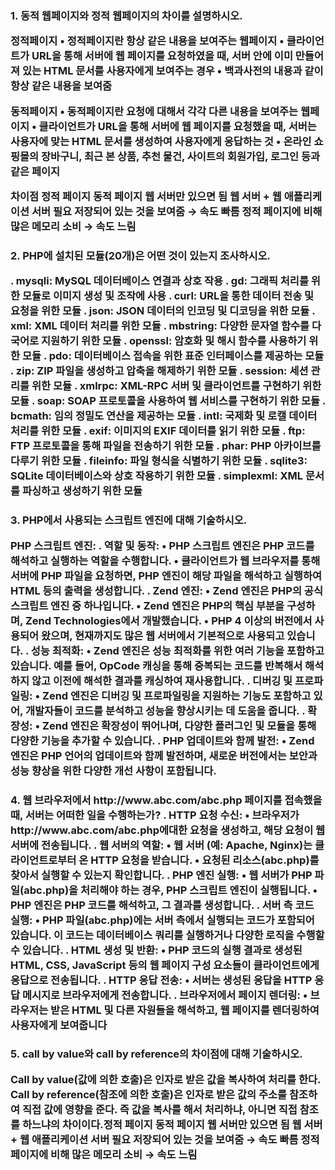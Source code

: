 <h3>1. 동적 웹페이지와 정적 웹페이지의 차이를 설명하시오.

정적페이지
•  정적페이지란 항상 같은 내용을 보여주는 웹페이지
•  클라이언트가 URL을 통해 서버에 웹 페이지를 요청하였을 때, 서버 안에 이미 만들어져 있는 HTML 문서를 사용자에게 보여주는 경우
•  백과사전의 내용과 같이 항상 같은 내용을 보여줌

동적페이지
•  동적페이지란 요청에 대해서 각각 다른 내용을 보여주는 웹페이지
•  클라이언트가 URL을 통해 서버에 웹 페이지를 요청했을 때, 서버는 사용자에 맞는 HTML 문서를 생성하여 사용자에게 응답하는 것
•  온라인 쇼핑몰의 장바구니, 최근 본 상품, 추천 물건, 사이트의 회원가입, 로그인 등과 같은 페이지

차이점
정적 페이지	동적 페이지
웹 서버만 있으면 됨	웹 서버 + 웹 애플리케이션 서버 필요
저장되어 있는 것을 보여줌 → 속도 빠름	정적 페이지에 비해 많은 메모리 소비 → 속도 느림


<h3>2. PHP에 설치된 모듈(20개)은 어떤 것이 있는지 조사하시오.

. mysqli: MySQL 데이터베이스 연결과 상호 작용
. gd: 그래픽 처리를 위한 모듈로 이미지 생성 및 조작에 사용
. curl: URL을 통한 데이터 전송 및 요청을 위한 모듈
. json: JSON 데이터의 인코딩 및 디코딩을 위한 모듈
. xml: XML 데이터 처리를 위한 모듈
. mbstring: 다양한 문자열 함수를 다국어로 지원하기 위한 모듈
. openssl: 암호화 및 해시 함수를 사용하기 위한 모듈
. pdo: 데이터베이스 접속을 위한 표준 인터페이스를 제공하는 모듈
. zip: ZIP 파일을 생성하고 압축을 해제하기 위한 모듈
. session: 세션 관리를 위한 모듈
. xmlrpc: XML-RPC 서버 및 클라이언트를 구현하기 위한 모듈
. soap: SOAP 프로토콜을 사용하여 웹 서비스를 구현하기 위한 모듈
. bcmath: 임의 정밀도 연산을 제공하는 모듈
. intl: 국제화 및 로캘 데이터 처리를 위한 모듈
. exif: 이미지의 EXIF 데이터를 읽기 위한 모듈
. ftp: FTP 프로토콜을 통해 파일을 전송하기 위한 모듈
. phar: PHP 아카이브를 다루기 위한 모듈
. fileinfo: 파일 형식을 식별하기 위한 모듈
. sqlite3: SQLite 데이터베이스와 상호 작용하기 위한 모듈
. simplexml: XML 문서를 파싱하고 생성하기 위한 모듈


<h3>3. PHP에서 사용되는 스크립트 엔진에 대해 기술하시오.
  
PHP 스크립트 엔진:
. 역할 및 동작:
•  PHP 스크립트 엔진은 PHP 코드를 해석하고 실행하는 역할을 수행합니다.
•  클라이언트가 웹 브라우저를 통해 서버에 PHP 파일을 요청하면, PHP 엔진이 해당 파일을 해석하고 실행하여 HTML 등의 출력을 생성합니다.
. Zend 엔진:
•  Zend 엔진은 PHP의 공식 스크립트 엔진 중 하나입니다.
•  Zend 엔진은 PHP의 핵심 부분을 구성하며, Zend Technologies에서 개발했습니다.
•  PHP 4 이상의 버전에서 사용되어 왔으며, 현재까지도 많은 웹 서버에서 기본적으로 사용되고 있습니다.
. 성능 최적화:
•  Zend 엔진은 성능 최적화를 위한 여러 기능을 포함하고 있습니다. 예를 들어, OpCode 캐싱을 통해 중복되는 코드를 반복해서 해석하지 않고 이전에 해석한 결과를 캐싱하여 재사용합니다.
. 디버깅 및 프로파일링:
•  Zend 엔진은 디버깅 및 프로파일링을 지원하는 기능도 포함하고 있어, 개발자들이 코드를 분석하고 성능을 향상시키는 데 도움을 줍니다.
. 확장성:
•  Zend 엔진은 확장성이 뛰어나며, 다양한 플러그인 및 모듈을 통해 다양한 기능을 추가할 수 있습니다.
. PHP 업데이트와 함께 발전:
•  Zend 엔진은 PHP 언어의 업데이트와 함께 발전하며, 새로운 버전에서는 보안과 성능 향상을 위한 다양한 개선 사항이 포함됩니다.

<h3>4. 웹 브라우저에서 http://www.abc.com/abc.php 페이지를 접속했을 때, 서버는 어떠한 일을 수행하는가?
. HTTP 요청 수신:
•  브라우저가 http://www.abc.com/abc.php에대한 요청을 생성하고, 해당 요청이 웹 서버에 전송됩니다.
. 웹 서버의 역할:
•  웹 서버 (예: Apache, Nginx)는 클라이언트로부터 온 HTTP 요청을 받습니다.
•  요청된 리소스(abc.php)를 찾아서 실행할 수 있는지 확인합니다.
. PHP 엔진 실행:
•  웹 서버가 PHP 파일(abc.php)을 처리해야 하는 경우, PHP 스크립트 엔진이 실행됩니다.
•  PHP 엔진은 PHP 코드를 해석하고, 그 결과를 생성합니다.
. 서버 측 코드 실행:
•  PHP 파일(abc.php)에는 서버 측에서 실행되는 코드가 포함되어 있습니다. 이 코드는 데이터베이스 쿼리를 실행하거나 다양한 로직을 수행할 수 있습니다.
. HTML 생성 및 반환:
•  PHP 코드의 실행 결과로 생성된 HTML, CSS, JavaScript 등의 웹 페이지 구성 요소들이 클라이언트에게 응답으로 전송됩니다.
. HTTP 응답 전송:
•  서버는 생성된 응답을 HTTP 응답 메시지로 브라우저에게 전송합니다.
. 브라우저에서 페이지 렌더링:
•  브라우저는 받은 HTML 및 다른 자원들을 해석하고, 웹 페이지를 렌더링하여 사용자에게 보여줍니다

<h3>5. call by value와 call by reference의 차이점에 대해 기술하시오.


Call by value(값에 의한 호출)은 인자로 받은 값을 복사하여 처리를 한다. Call by reference(참조에 의한 호출)은 인자로 받은 값의 주소를 참조하여 직접 값에 영향을 준다.
즉 값을 복사를 해서 처리하냐, 아니면 직접 참조를 하느냐의 차이이다.정적 페이지	동적 페이지
웹 서버만 있으면 됨	웹 서버 + 웹 애플리케이션 서버 필요
저장되어 있는 것을 보여줌 → 속도 빠름	정적 페이지에 비해 많은 메모리 소비 → 속도 느림
